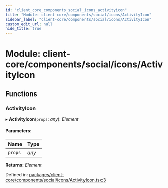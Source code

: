 ```yaml
---
id: "client_core_components_social_icons_activityicon"
title: "Module: client-core/components/social/icons/ActivityIcon"
sidebar_label: "client-core/components/social/icons/ActivityIcon"
custom_edit_url: null
hide_title: true
---
```


# Module: client-core/components/social/icons/ActivityIcon

## Functions

### ActivityIcon

▸ **ActivityIcon**(`props`: *any*): *Element*

#### Parameters:

Name | Type |
:------ | :------ |
`props` | *any* |

**Returns:** *Element*

Defined in: [packages/client-core/components/social/icons/ActivityIcon.tsx:3](https://github.com/xr3ngine/xr3ngine/blob/5a0f83ed8/packages/client-core/components/social/icons/ActivityIcon.tsx#L3)
